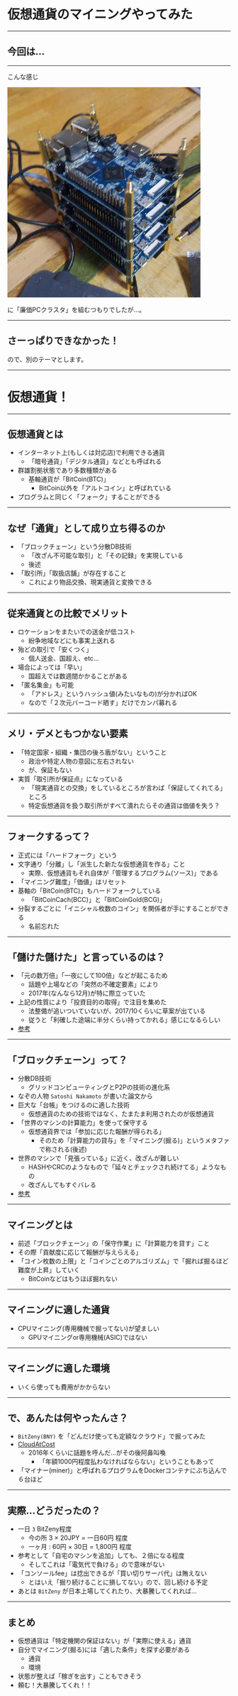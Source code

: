 # 仮想通貨のマイニングやってみた

----

## 今回は…

---

こんな感じ

![OrangePIタワー](image/tower.jpg)

に「廉価PCクラスタ」を組むつもりでしたが…。

---

## さーっぱりできなかった！

ので、別のテーマとします。

----

# 仮想通貨！

---

## 仮想通貨とは

- インターネット上(もしくは対応店)で利用できる通貨
  - 「暗号通貨」「デジタル通貨」などとも呼ばれる
- 群雄割拠状態であり多数種類がある
  - 基軸通貨が「BitCoin(BTC)」
	- BitCoin以外を「アルトコイン」と呼ばれている
- プログラムと同じく「フォーク」することができる

---

## なぜ「通貨」として成り立ち得るのか

- 「ブロックチェーン」という分散DB技術
  - 「改ざん不可能な取引」と「その記録」を実現している
  - 後述
- 「取引所」「取扱店舗」が存在すること
  - これにより物品交換、現実通貨と変換できる

---

## 従来通貨との比較でメリット

- ロケーションをまたいでの送金が低コスト
  - 紛争地域などにも事実上送れる
- 殆どの取引で「安くつく」
  - 個人送金、国超え、etc...
- 場合によっては「早い」
  - 国超えでは数週間かかることがある
- 「匿名集金」も可能
  - 「アドレス」というハッシュ値(みたいなもの)が分かればOK
  - なので「２次元バーコード晒す」だけでカンパ募れる

---

## メリ・デメともつかない要素

- 「特定国家・組織・集団の後ろ盾がない」ということ
  - 政治や特定人物の意図に左右されない
  - が、保証もない
- 実質「取引所が保証点」になっている
  - 「現実通貨との交換」をしているところが言わば「保証してくれてる」ところ
  - 特定仮想通貨を扱う取引所がすべて潰れたらその通貨は価値を失う？

---

## フォークするって？

- 正式には「ハードフォーク」という
- 文字通り「分離」し「派生した新たな仮想通貨を作る」こと
  - 実際、仮想通貨もそれ自体が「管理するプログラム(ソース)」である
- 「マイニング難度」「価値」はリセット
- 基軸の「BitCoin(BTC)」もハードフォークしている
  - 「BitCoinCach(BCC)」と「BitCoinGold(BCG)」
- 分裂するごとに「イニシャル枚数のコイン」を関係者が手にすることができる
  - 名前忘れた

---

## 「儲けた儲けた」と言っているのは？

- 「元の数万倍」「一夜にして100倍」などが起こるため
  - 話題や上場などの「突然の不確定要素」により
  - 2017年(なんなら12月)が特に際立っていた
- 上記の性質により「投資目的の取得」で注目を集めた
  - 法整備が追いついていないが、2017/10くらいに草案が出ている
  - 従うと「利確した途端に半分くらい持ってかれる」感じになるらしい
- [参考](https://jp.cointelegraph.com/news/the-cream-of-the-crypto-crop-10-best-performing-assets-in-2017)

---

## 「ブロックチェーン」って？

- 分散DB技術
  - グリッドコンピューティングとP2Pの技術の進化系
- なぞの人物 `Satoshi Nakamoto` が書いた論文から
- 巨大な「台帳」をつけるのに適した技術
  - 仮想通貨のための技術ではなく、たまたま利用されたのが仮想通貨
- 「世界のマシンの計算能力」を使って保守する
  - 仮想通貨界では「参加に応じた報酬が得られる」
    - そのため「計算能力の貸与」を「マイニング(掘る)」というメタファで称される(後述)
- 世界のマシンで「見張っている」に近く、改ざんが難しい
  - HASHやCRCのようなもので「延々とチェックされ続けてる」ようなもの
  - 改ざんしてもすぐバレる
- [参考](http://gaiax-blockchain.com/blockchain-first-book)


----

## マイニングとは

- 前述「ブロックチェーン」の「保守作業」に「計算能力を貸す」こと
- その際「貢献度に応じて報酬が与えらえる」
- 「コイン枚数の上限」と「コインごとのアルゴリズム」で「掘れば掘るほど難度が上昇」していく
  - BitCoinなどはもうほぼ掘れない

---

## マイニングに適した通貨

- CPUマイニング(専用機械で掘ってない)が望ましい
  - GPUマイニングor専用機械(ASIC)ではない

---

## マイニングに適した環境

- いくら使っても費用がかからない

---

## で、あんたは何やったんさ？

- `BitZeny(BNY)` を「どんだけ使っても定額なクラウド」で掘ってみた
- [CloudAtCost](http://cloudatcost.com)
  - 2016年くらいに話題を呼んだ…がその後阿鼻叫喚
    - 「年額1000円程度払わなければならない」ということもあって
- 「マイナー(miner)」と呼ばれるプログラムをDockerコンテナにぶち込んで６台ほど

----

## 実際…どうだったの？

- 一日 `3` BitZeny程度
  - 今の所 3 × 20JPY = 一日60円 程度
  - 一ヶ月 : 60円 × 30日 = 1,800円 程度
- 参考として「自宅のマシンを追加」しても、２倍になる程度
  - そしてこれは「電気代で負ける」ので意味がない
- 「コンソールfee」は捻出できるが「買い切りサーバ代」は賄えない  
  - とはいえ「掘り続けることに損してない」ので、回し続ける予定
- あとは `BitZeny` が日本上場してくれたり、大暴騰してくれれば…


----

## まとめ

- 仮想通貨は「特定機関の保証はない」が「実際に使える」通貨
- 自分でマイニング(掘る)には「適した条件」を探す必要がある
  - 通貨
  - 環境
- 状態が整えば「稼ぎを出す」こともできそう
- 頼む！大暴騰してくれ！！
